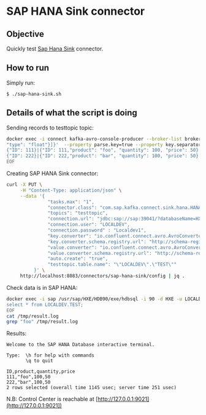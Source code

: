 # SAP HANA Sink connector



## Objective

Quickly test [Sap Hana Sink](https://github.com/SAP/kafka-connect-sap) connector.


## How to run

Simply run:

```
$ ./sap-hana-sink.sh
```

## Details of what the script is doing

Sending records to testtopic topic:

```bash
docker exec -i connect kafka-avro-console-producer --broker-list broker:9092 --property schema.registry.url=http://schema-registry:8081 --topic testtopic --property key.schema='{"type":"record","namespace": "io.confluent.connect.avro","name":"myrecordkey","fields":[{"name":"ID","type":"long"}]}' --property value.schema='{"type":"record","name":"myrecordvalue","fields":[{"name":"ID","type":"long"},{"name":"product", "type": "string"}, {"name":"quantity", "type": "int"}, {"name":"price",
"type": "float"}]}'  --property parse.key=true --property key.separator="|" << EOF
{"ID": 111}|{"ID": 111,"product": "foo", "quantity": 100, "price": 50}
{"ID": 222}|{"ID": 222,"product": "bar", "quantity": 100, "price": 50}
EOF
```

Creating SAP HANA Sink connector:

```bash
curl -X PUT \
     -H "Content-Type: application/json" \
     --data '{
               "tasks.max": "1",
               "connector.class": "com.sap.kafka.connect.sink.hana.HANASinkConnector",
               "topics": "testtopic",
               "connection.url": "jdbc:sap://sap:39041/?databaseName=HXE&reconnect=true&statementCacheSize=512",
               "connection.user": "LOCALDEV",
               "connection.password" : "Localdev1",
               "key.converter": "io.confluent.connect.avro.AvroConverter",
               "key.converter.schema.registry.url": "http://schema-registry:8081",
               "value.converter": "io.confluent.connect.avro.AvroConverter",
               "value.converter.schema.registry.url": "http://schema-registry:8081",
               "auto.create": "true",
               "testtopic.table.name": "\"LOCALDEV\".\"TEST\""
          }' \
     http://localhost:8083/connectors/sap-hana-sink/config | jq .
```

Check data is in SAP HANA:

```bash
docker exec -i sap /usr/sap/HXE/HDB90/exe/hdbsql -i 90 -d HXE -u LOCALDEV -p Localdev1  > /tmp/result.log  2>&1 <<-EOF
select * from LOCALDEV.TEST;
EOF
cat /tmp/result.log
grep "foo" /tmp/result.log
```

Results:

```
Welcome to the SAP HANA Database interactive terminal.
                                           
Type:  \h for help with commands          
       \q to quit                         

ID,product,quantity,price
111,"foo",100,50
222,"bar",100,50
2 rows selected (overall time 1145 usec; server time 251 usec)
```

N.B: Control Center is reachable at [http://127.0.0.1:9021](http://127.0.0.1:9021])
